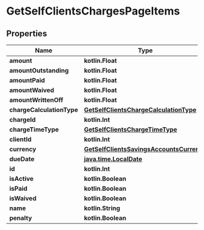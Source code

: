 
# GetSelfClientsChargesPageItems

## Properties
| Name | Type | Description | Notes |
| ------------ | ------------- | ------------- | ------------- |
| **amount** | **kotlin.Float** |  |  [optional] |
| **amountOutstanding** | **kotlin.Float** |  |  [optional] |
| **amountPaid** | **kotlin.Float** |  |  [optional] |
| **amountWaived** | **kotlin.Float** |  |  [optional] |
| **amountWrittenOff** | **kotlin.Float** |  |  [optional] |
| **chargeCalculationType** | [**GetSelfClientsChargeCalculationType**](GetSelfClientsChargeCalculationType.md) |  |  [optional] |
| **chargeId** | **kotlin.Int** |  |  [optional] |
| **chargeTimeType** | [**GetSelfClientsChargeTimeType**](GetSelfClientsChargeTimeType.md) |  |  [optional] |
| **clientId** | **kotlin.Int** |  |  [optional] |
| **currency** | [**GetSelfClientsSavingsAccountsCurrency**](GetSelfClientsSavingsAccountsCurrency.md) |  |  [optional] |
| **dueDate** | [**java.time.LocalDate**](java.time.LocalDate.md) |  |  [optional] |
| **id** | **kotlin.Int** |  |  [optional] |
| **isActive** | **kotlin.Boolean** |  |  [optional] |
| **isPaid** | **kotlin.Boolean** |  |  [optional] |
| **isWaived** | **kotlin.Boolean** |  |  [optional] |
| **name** | **kotlin.String** |  |  [optional] |
| **penalty** | **kotlin.Boolean** |  |  [optional] |



